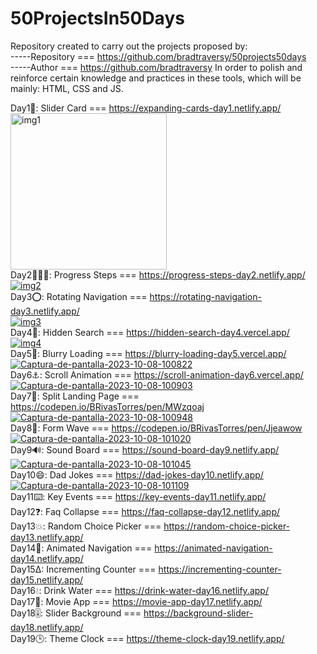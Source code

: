 # 50ProjectsIn50Days
Repository created to carry out the projects proposed by: <br>
-----Repository === https://github.com/bradtraversy/50projects50days <br>
-----Author === https://github.com/bradtraversy
In order to polish and reinforce certain knowledge and practices in these tools, which will be mainly: HTML, CSS and JS.

Day1🌅: Slider Card === https://expanding-cards-day1.netlify.app/ <br>
<a href="https://ibb.co/mCPrNHJ"><img src="https://i.ibb.co/mCPrNHJ/Captura-de-pantalla-2023-09-03-092442.png" alt="img1" width="250px" margin-right="3rem" border-radius="20px" ></a> <br />
Day2🚶🏼‍♂️: Progress Steps === https://progress-steps-day2.netlify.app/ <br>
<a href="https://ibb.co/dpRBF9M"><img src="https://i.ibb.co/dpRBF9M/Captura-de-pantalla-2023-09-03-092728.png" alt="img2" ></a> <br />
Day3⭕: Rotating Navigation === https://rotating-navigation-day3.netlify.app/ <br>
<a href="https://ibb.co/wcZrvV2"><img src="https://i.ibb.co/wcZrvV2/Captura-de-pantalla-2023-09-03-091818.png" alt="img3" ></a> <br />
Day4🔎: Hidden Search === https://hidden-search-day4.vercel.app/ <br>
<a href="https://ibb.co/JqKP3BY"><img src="https://i.ibb.co/C6zFP1j/Captura-de-pantalla-2023-10-08-100758.png" alt="img4"></a> <br>
Day5🌅: Blurry Loading === https://blurry-loading-day5.vercel.app/ <br>
<a href="https://ibb.co/5Fc0vHc"><img src="https://i.ibb.co/74yfVmy/Captura-de-pantalla-2023-10-08-100822.png" alt="Captura-de-pantalla-2023-10-08-100822" border="0"></a> <br>
Day6⚓: Scroll Animation === https://scroll-animation-day6.vercel.app/ <br>
<a href="https://ibb.co/6DLPLg3"><img src="https://i.ibb.co/Zc787Wn/Captura-de-pantalla-2023-10-08-100903.png" alt="Captura-de-pantalla-2023-10-08-100903" border="0"></a> <br>
Day7📄: Split Landing Page === https://codepen.io/BRivasTorres/pen/MWzqoaj <br> 
<a href="https://ibb.co/HVtTqym"><img src="https://i.ibb.co/s2K9q4L/Captura-de-pantalla-2023-10-08-100948.png" alt="Captura-de-pantalla-2023-10-08-100948" border="0"></a> <br> 
Day8📝: Form Wave === https://codepen.io/BRivasTorres/pen/Jjeawow <br> 
<a href="https://ibb.co/jHkDvQb"><img src="https://i.ibb.co/qxYpMc7/Captura-de-pantalla-2023-10-08-101020.png" alt="Captura-de-pantalla-2023-10-08-101020" border="0"></a> <br> 
Day9🔊: Sound Board === https://sound-board-day9.netlify.app/ <br> 
<a href="https://ibb.co/2MKzkDC"><img src="https://i.ibb.co/HPgcHWb/Captura-de-pantalla-2023-10-08-101045.png" alt="Captura-de-pantalla-2023-10-08-101045" border="0"></a> <br> 
Day10😄: Dad Jokes === https://dad-jokes-day10.netlify.app/ <br> 
<a href="https://ibb.co/F34XdXn"><img src="https://i.ibb.co/qjYC2Cx/Captura-de-pantalla-2023-10-08-101109.png" alt="Captura-de-pantalla-2023-10-08-101109" border="0"></a> <br> 
Day11⌨️: Key Events === https://key-events-day11.netlify.app/ <br>
Day12❓: Faq Collapse === https://faq-collapse-day12.netlify.app/ <br>
Day13💥: Random Choice Picker ===  https://random-choice-picker-day13.netlify.app/ <br>
Day14🧭: Animated Navigation === https://animated-navigation-day14.netlify.app/ <br>
Day15∆: Incrementing Counter === https://incrementing-counter-day15.netlify.app/ <br>
Day16💧: Drink Water === https://drink-water-day16.netlify.app/ <br>
Day17🎥: Movie App === https://movie-app-day17.netlify.app/ <br>
Day18🎚️: Slider Background === https://background-slider-day18.netlify.app/ <br>
Day19🕒: Theme Clock === https://theme-clock-day19.netlify.app/ <br>

